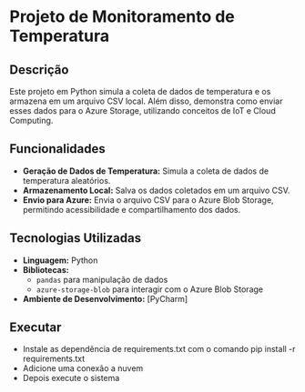 # Projeto de Monitoramento de Temperatura

## Descrição

Este projeto em Python simula a coleta de dados de temperatura e os armazena em um arquivo CSV local. Além disso, demonstra como enviar esses dados para o Azure Storage, utilizando conceitos de IoT e Cloud Computing.

## Funcionalidades

- **Geração de Dados de Temperatura:** Simula a coleta de dados de temperatura aleatórios.
- **Armazenamento Local:** Salva os dados coletados em um arquivo CSV.
- **Envio para Azure:** Envia o arquivo CSV para o Azure Blob Storage, permitindo acessibilidade e compartilhamento dos dados.

## Tecnologias Utilizadas

- **Linguagem:** Python
- **Bibliotecas:**
  - `pandas` para manipulação de dados
  - `azure-storage-blob` para interagir com o Azure Blob Storage
- **Ambiente de Desenvolvimento:** [PyCharm]

## Executar
- Instale as dependência de requirements.txt com o comando pip install -r requirements.txt
- Adicione uma conexão a nuvem
- Depois execute o sistema
